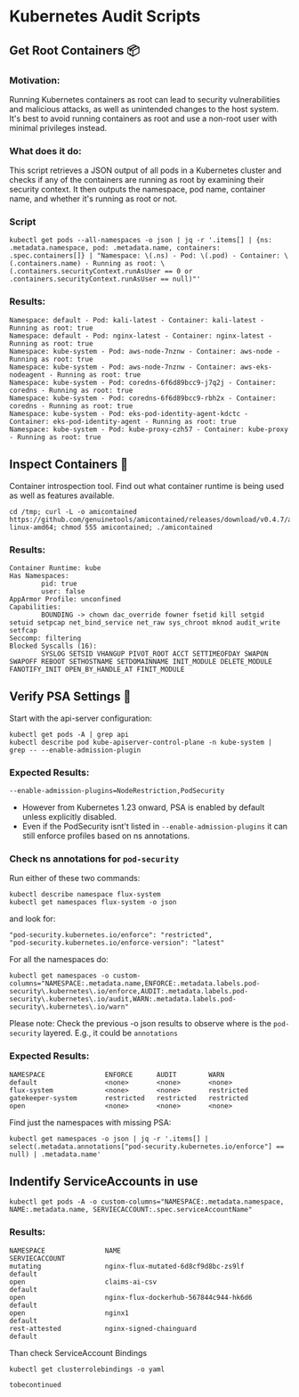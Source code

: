 # Kubernetes Audit Scripts

## Get Root Containers 📦

### Motivation:
Running Kubernetes containers as root can lead to security vulnerabilities and malicious attacks, 
as well as unintended changes to the host system. It's best to avoid running containers 
as root and use a non-root user with minimal privileges instead.

### What does it do:
This script retrieves a JSON output of all pods in a Kubernetes cluster and checks 
if any of the containers are running as root by examining their security context. 
It then outputs the namespace, pod name, container name, and whether it's running as root or not.

### Script

    kubectl get pods --all-namespaces -o json | jq -r '.items[] | {ns: .metadata.namespace, pod: .metadata.name, containers: .spec.containers[]} | "Namespace: \(.ns) - Pod: \(.pod) - Container: \(.containers.name) - Running as root: \(.containers.securityContext.runAsUser == 0 or .containers.securityContext.runAsUser == null)"'

### Results:

```
Namespace: default - Pod: kali-latest - Container: kali-latest - Running as root: true
Namespace: default - Pod: nginx-latest - Container: nginx-latest - Running as root: true
Namespace: kube-system - Pod: aws-node-7nznw - Container: aws-node - Running as root: true
Namespace: kube-system - Pod: aws-node-7nznw - Container: aws-eks-nodeagent - Running as root: true
Namespace: kube-system - Pod: coredns-6f6d89bcc9-j7q2j - Container: coredns - Running as root: true
Namespace: kube-system - Pod: coredns-6f6d89bcc9-rbh2x - Container: coredns - Running as root: true
Namespace: kube-system - Pod: eks-pod-identity-agent-kdctc - Container: eks-pod-identity-agent - Running as root: true
Namespace: kube-system - Pod: kube-proxy-czh57 - Container: kube-proxy - Running as root: true
```

## Inspect Containers 👾
Container introspection tool. Find out what container runtime is being used as well as features available.

    cd /tmp; curl -L -o amicontained https://github.com/genuinetools/amicontained/releases/download/v0.4.7/amicontained-linux-amd64; chmod 555 amicontained; ./amicontained

### Results:

```
Container Runtime: kube
Has Namespaces:
        pid: true
        user: false
AppArmor Profile: unconfined
Capabilities:
        BOUNDING -> chown dac_override fowner fsetid kill setgid setuid setpcap net_bind_service net_raw sys_chroot mknod audit_write setfcap
Seccomp: filtering
Blocked Syscalls (16):
        SYSLOG SETSID VHANGUP PIVOT_ROOT ACCT SETTIMEOFDAY SWAPON SWAPOFF REBOOT SETHOSTNAME SETDOMAINNAME INIT_MODULE DELETE_MODULE FANOTIFY_INIT OPEN_BY_HANDLE_AT FINIT_MODULE
```

## Verify PSA Settings 📰
Start with the api-server configuration:

    kubectl get pods -A | grep api
    kubectl describe pod kube-apiserver-control-plane -n kube-system | grep -- --enable-admission-plugin

### Expected Results:

    --enable-admission-plugins=NodeRestriction,PodSecurity

- However from Kubernetes 1.23 onward, PSA is enabled by default unless explicitly disabled.
- Even if the PodSecurity isnt't listed in `--enable-admission-plugins` it can still enforce profiles based on ns annotations.

### Check ns annotations for `pod-security`
Run either of these two commands:

    kubectl describe namespace flux-system
    kubectl get namespaces flux-system -o json

and look for: 

    "pod-security.kubernetes.io/enforce": "restricted",
    "pod-security.kubernetes.io/enforce-version": "latest"

For all the namespaces do:

    kubectl get namespaces -o custom-columns="NAMESPACE:.metadata.name,ENFORCE:.metadata.labels.pod-security\.kubernetes\.io/enforce,AUDIT:.metadata.labels.pod-security\.kubernetes\.io/audit,WARN:.metadata.labels.pod-security\.kubernetes\.io/warn"

Please note: Check the previous -o json results to observe where is the `pod-security` layered. E.g., it could be `annotations`

### Expected Results:
```
NAMESPACE               ENFORCE      AUDIT        WARN
default                 <none>       <none>       <none>
flux-system             <none>       <none>       restricted
gatekeeper-system       restricted   restricted   restricted
open                    <none>       <none>       <none>
```


Find just the namespaces with missing PSA:

    kubectl get namespaces -o json | jq -r '.items[] | select(.metadata.annotations["pod-security.kubernetes.io/enforce"] == null) | .metadata.name'
    
## Indentify ServiceAccounts in use

    kubectl get pods -A -o custom-columns="NAMESPACE:.metadata.namespace, NAME:.metadata.name, SERVIECACCOUNT:.spec.serviceAccountName"

### Results:

```
NAMESPACE               NAME                                                SERVIECACCOUNT
mutating                nginx-flux-mutated-6d8cf9d8bc-zs9lf                 default
open                    claims-ai-csv                                       default
open                    nginx-flux-dockerhub-567844c944-hk6d6               default
open                    nginx1                                              default
rest-attested           nginx-signed-chainguard                             default
```

Than check ServiceAccount Bindings

    kubectl get clusterrolebindings -o yaml

    tobecontinued
